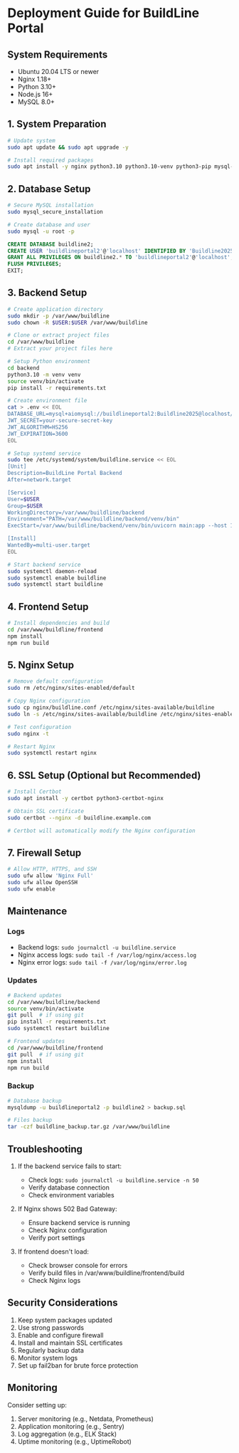 # Deployment Guide for BuildLine Portal

## System Requirements

- Ubuntu 20.04 LTS or newer
- Nginx 1.18+
- Python 3.10+
- Node.js 16+
- MySQL 8.0+

## 1. System Preparation

```bash
# Update system
sudo apt update && sudo apt upgrade -y

# Install required packages
sudo apt install -y nginx python3.10 python3.10-venv python3-pip mysql-server nodejs npm
```

## 2. Database Setup

```bash
# Secure MySQL installation
sudo mysql_secure_installation

# Create database and user
sudo mysql -u root -p
```

```sql
CREATE DATABASE buildline2;
CREATE USER 'buildlineportal2'@'localhost' IDENTIFIED BY 'Buildline2025';
GRANT ALL PRIVILEGES ON buildline2.* TO 'buildlineportal2'@'localhost';
FLUSH PRIVILEGES;
EXIT;
```

## 3. Backend Setup

```bash
# Create application directory
sudo mkdir -p /var/www/buildline
sudo chown -R $USER:$USER /var/www/buildline

# Clone or extract project files
cd /var/www/buildline
# Extract your project files here

# Setup Python environment
cd backend
python3.10 -m venv venv
source venv/bin/activate
pip install -r requirements.txt

# Create environment file
cat > .env << EOL
DATABASE_URL=mysql+aiomysql://buildlineportal2:Buildline2025@localhost/buildline2
JWT_SECRET=your-secure-secret-key
JWT_ALGORITHM=HS256
JWT_EXPIRATION=3600
EOL

# Setup systemd service
sudo tee /etc/systemd/system/buildline.service << EOL
[Unit]
Description=BuildLine Portal Backend
After=network.target

[Service]
User=$USER
Group=$USER
WorkingDirectory=/var/www/buildline/backend
Environment="PATH=/var/www/buildline/backend/venv/bin"
ExecStart=/var/www/buildline/backend/venv/bin/uvicorn main:app --host 127.0.0.1 --port 8000

[Install]
WantedBy=multi-user.target
EOL

# Start backend service
sudo systemctl daemon-reload
sudo systemctl enable buildline
sudo systemctl start buildline
```

## 4. Frontend Setup

```bash
# Install dependencies and build
cd /var/www/buildline/frontend
npm install
npm run build
```

## 5. Nginx Setup

```bash
# Remove default configuration
sudo rm /etc/nginx/sites-enabled/default

# Copy Nginx configuration
sudo cp nginx/buildline.conf /etc/nginx/sites-available/buildline
sudo ln -s /etc/nginx/sites-available/buildline /etc/nginx/sites-enabled/

# Test configuration
sudo nginx -t

# Restart Nginx
sudo systemctl restart nginx
```

## 6. SSL Setup (Optional but Recommended)

```bash
# Install Certbot
sudo apt install -y certbot python3-certbot-nginx

# Obtain SSL certificate
sudo certbot --nginx -d buildline.example.com

# Certbot will automatically modify the Nginx configuration
```

## 7. Firewall Setup

```bash
# Allow HTTP, HTTPS, and SSH
sudo ufw allow 'Nginx Full'
sudo ufw allow OpenSSH
sudo ufw enable
```

## Maintenance

### Logs
- Backend logs: `sudo journalctl -u buildline.service`
- Nginx access logs: `sudo tail -f /var/log/nginx/access.log`
- Nginx error logs: `sudo tail -f /var/log/nginx/error.log`

### Updates
```bash
# Backend updates
cd /var/www/buildline/backend
source venv/bin/activate
git pull  # if using git
pip install -r requirements.txt
sudo systemctl restart buildline

# Frontend updates
cd /var/www/buildline/frontend
git pull  # if using git
npm install
npm run build
```

### Backup
```bash
# Database backup
mysqldump -u buildlineportal2 -p buildline2 > backup.sql

# Files backup
tar -czf buildline_backup.tar.gz /var/www/buildline
```

## Troubleshooting

1. If the backend service fails to start:
   - Check logs: `sudo journalctl -u buildline.service -n 50`
   - Verify database connection
   - Check environment variables

2. If Nginx shows 502 Bad Gateway:
   - Ensure backend service is running
   - Check Nginx configuration
   - Verify port settings

3. If frontend doesn't load:
   - Check browser console for errors
   - Verify build files in /var/www/buildline/frontend/build
   - Check Nginx logs

## Security Considerations

1. Keep system packages updated
2. Use strong passwords
3. Enable and configure firewall
4. Install and maintain SSL certificates
5. Regularly backup data
6. Monitor system logs
7. Set up fail2ban for brute force protection

## Monitoring

Consider setting up:
1. Server monitoring (e.g., Netdata, Prometheus)
2. Application monitoring (e.g., Sentry)
3. Log aggregation (e.g., ELK Stack)
4. Uptime monitoring (e.g., UptimeRobot)
